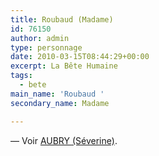 ```yaml
---
title: Roubaud (Madame)
id: 76150
author: admin
type: personnage
date: 2010-03-15T08:44:29+00:00
excerpt: La Bête Humaine
tags:
  - bete
main_name: 'Roubaud '
secondary_name: Madame

---
```

— Voir <a href="/personnage/aubry-severine/" target="_self">AUBRY (Séverine)</a>.